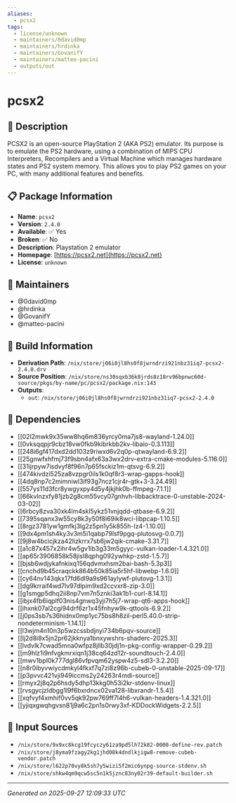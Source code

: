 ```yaml
---
aliases:
  - pcsx2
tags:
  - license/unknown
  - maintainers/0david0mp
  - maintainers/hrdinka
  - maintainers/GovanifY
  - maintainers/matteo-pacini
  - outputs/out
---
```


# pcsx2

## 📝 Description

PCSX2 is an open-source PlayStation 2 (AKA PS2) emulator. Its purpose is
to emulate the PS2 hardware, using a combination of MIPS CPU Interpreters,
Recompilers and a Virtual Machine which manages hardware states and PS2
system memory. This allows you to play PS2 games on your PC, with many
additional features and benefits.


## 📋 Package Information

- **Name**: `pcsx2`
- **Version**: `2.4.0`
- **Available**: ✅ Yes
- **Broken**: ✅ No
- **Description**: Playstation 2 emulator
- **Homepage**: [https://pcsx2.net](https://pcsx2.net)
- **License**: `unknown`
## 👥 Maintainers

- @0david0mp
- @hrdinka
- @GovanifY
- @matteo-pacini


## 🔧 Build Information

- **Derivation Path**: `/nix/store/j06i0jl8hs0f8jwrndrzi921nbz31iq7-pcsx2-2.4.0.drv`
- **Source Position**: `/nix/store/ns30sqxb36k8jrds8z18rv96bpnwc60d-source/pkgs/by-name/pc/pcsx2/package.nix:143`
- **Outputs**:
  - `out`:  `/nix/store/j06i0jl8hs0f8jwrndrzi921nbz31iq7-pcsx2-2.4.0`

## 🔗 Dependencies

- [[02l2mwk9x35ww8hq6m836yrcy0ma7js8-wayland-1.24.0]]
- [[0vksqqpjr9cbz18vw0fkb9kibrkbb2kv-libaio-0.3.113]]
- [[248i6gf417dxd2dd103z9riwxd6v2q0p-qtwayland-6.9.2]]
- [[25gnwfxhfmj73f9sbn4afx63a3wx2drv-extra-cmake-modules-5.116.0]]
- [[31ijrpyw7isdvyf8f96n7p65fsckiz1m-qtsvg-6.9.2]]
- [[474kivdzi525za8vzpgr0ils1k0qf8r3-wrap-gapps-hook]]
- [[4dq8np7c2mimniwl3if93g7ncz1cjr4r-gtk+3-3.24.49]]
- [[557ys11d3fcr8ywgyxpy4d5y4jkjhk0b-ffmpeg-7.1.1]]
- [[66kvlnzxfy81jzb2g8cm55vcy07gnhvh-libbacktrace-0-unstable-2024-03-02]]
- [[6rbcy8zva30xk4lm4skl5ykz51vnjqdd-qtbase-6.9.2]]
- [[7395sqanx3w55cy8k3y50f8i69ik8wci-libpcap-1.10.5]]
- [[8rgz3781yw1gmfkj3lg2z5pn1y5k855h-lz4-1.10.0]]
- [[9dx4pm1sh4ky3v3m5i1qabp79lsf9pgq-plutosvg-0.0.7]]
- [[9j8w4bcicjkza42lizkrrx7sb6jw2qik-cmake-3.31.7]]
- [[a1c87x457x2ihr4w5gv1ib3g33m5gyyc-vulkan-loader-1.4.321.0]]
- [[ap65r3906858k58jisl8qphg092ywhkp-zstd-1.5.7]]
- [[bjsb6wdjykafnkixq156qdvmxhsm2bai-bash-5.3p3]]
- [[cnchd9b45craqckk864b50k85ia5r5hf-libwebp-1.6.0]]
- [[cy64nv143qkx17fd6dl9a9s961aylywf-plutovg-1.3.1]]
- [[dg9krraif4wd7lv97dlpim9xd2ccvxr8-zip-3.0]]
- [[g1smgp5dhq2ii8np7vm7n5znki3ak1b1-curl-8.14.1]]
- [[ibjx4fb6iqplf03nis4gnwq3yji7h5j7-wrap-qt6-apps-hook]]
- [[ihxnk07al2cgi94drf6zr1x45fnhyw9k-qttools-6.9.2]]
- [[j0ps3sb7s36hidnx0mp1yc75bs8h8zil-perl5.40.0-strip-nondeterminism-1.14.1]]
- [[l3wjm4n10n3p5wzcssbdjnyi734b6pqv-source]]
- [[lj2d8i8x5jn2pr62jkknya1bnxywshrs-shaderc-2025.3]]
- [[lvdvlk7cwad5mna0wfpz8jllb30jdj1n-pkg-config-wrapper-0.29.2]]
- [[m9hlz1i9nfvgkmrxiqn1j38cq64zd12r-soundtouch-2.4.0]]
- [[mwv1bpl0k777dgl86vfpvqm62yspw4z5-sdl3-3.2.20]]
- [[n8r0ibyvwiycdmkyl4fkxf7q7zi8z96b-cubeb-0-unstable-2025-09-17]]
- [[p3pvvc421vji949iccms2y24263r4mdi-source]]
- [[rmyx2j8q2p6hsdy5dhp13kkg0h53i2kr-stdenv-linux]]
- [[rvsgycjzldbgg1l9f6bxrdncx02va128-libxrandr-1.5.4]]
- [[xqfvyf4xmhif0vv5qk92pw769ff7l4h6-vulkan-headers-1.4.321.0]]
- [[yjiqxgwqhgvsn81j9a6c2pn1s0rwy3xf-KDDockWidgets-2.2.5]]

## 📁 Input Sources

- `/nix/store/9x9xc8kcg19fcyczy61za9pd5lh72k82-0000-define-rev.patch`
- `/nix/store/j8yma9fzagy2kg1jhd08k4dndlkjigw8-remove-cubeb-vendor.patch`
- `/nix/store/l622p70vy8k5sh7y5wizi5f2mic6ynpg-source-stdenv.sh`
- `/nix/store/shkw4qm9qcw5sc5n1k5jznc83ny02r39-default-builder.sh`

---
*Generated on 2025-09-27 12:09:33 UTC*
